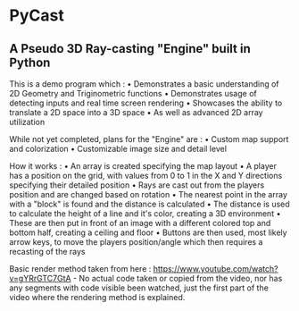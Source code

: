 # PyCast
A Pseudo 3D Ray-casting "Engine" built in Python
---
This is a demo program which :
• Demonstrates a basic understanding of 2D Geometry and Triginometric functions
• Demonstrates usage of detecting inputs and real time screen rendering
• Showcases the ability to translate a 2D space into a 3D space
• As well as advanced 2D array utilization

While not yet completed, plans for the "Engine" are :
• Custom map support and colorization
• Customizable image size and detail level

How it works :
• An array is created specifying the map layout
• A player has a position on the grid, with values from 0 to 1 in the X and Y directions specifying their detailed position
• Rays are cast out from the players position and are changed based on rotation
• The nearest point in the array with a "block" is found and the distance is calculated
• The distance is used to calculate the height of a line and it's color, creating a 3D environment
• These are then put in front of an image with a different colored top and bottom half, creating a ceiling and floor
• Buttons are then used, most likely arrow keys, to move the players position/angle which then requires a recasting of the rays

Basic render method taken from here : https://www.youtube.com/watch?v=gYRrGTC7GtA - No actual code taken or copied from the video, nor has any segments with code visible been watched, just the first part of the video where the rendering method is explained.
